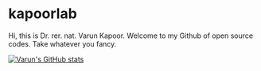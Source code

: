 # kapoorlab
Hi, this is Dr. rer. nat. Varun Kapoor. Welcome to my Github of open source codes. Take whatever you fancy.

[![Varun's GitHub stats](https://github-readme-stats.vercel.app/api?username=kapoorlab)](https://github.com/anuraghazra/github-readme-stats)
